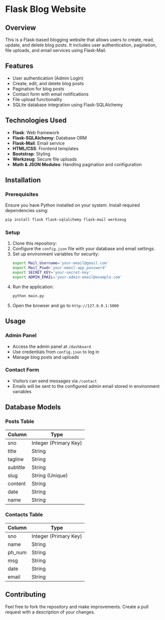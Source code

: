 # Flask Blog Website

## Overview
This is a Flask-based blogging website that allows users to create, read, update, and delete blog posts. It includes user authentication, pagination, file uploads, and email services using Flask-Mail.

## Features
- User authentication (Admin Login)
- Create, edit, and delete blog posts
- Pagination for blog posts
- Contact form with email notifications
- File upload functionality
- SQLite database integration using Flask-SQLAlchemy

## Technologies Used
- **Flask**: Web framework
- **Flask-SQLAlchemy**: Database ORM
- **Flask-Mail**: Email service
- **HTML/CSS**: Frontend templates
- **Bootstrap**: Styling
- **Werkzeug**: Secure file uploads
- **Math & JSON Modules**: Handling pagination and configuration

## Installation
### Prerequisites
Ensure you have Python installed on your system. Install required dependencies using:
```sh
pip install flask flask-sqlalchemy flask-mail werkzeug
```

### Setup
1. Clone this repository:
2. Configure the `config.json` file with your database and email settings.
3. Set up environment variables for security:
   ```sh
   export Mail_Username='your-email@gmail.com'
   export Mail_Pswd='your-email-app_password'
   export SECRET_KEY='your-secret-key'
   export ADMIN_EMAIL='your-admin-email@example.com'
   ```
4. Run the application:
   ```sh
   python main.py
   ```
5. Open the browser and go to `http://127.0.0.1:5000`

## Usage
### Admin Panel
- Access the admin panel at `/dashboard`
- Use credentials from `config.json` to log in
- Manage blog posts and uploads

### Contact Form
- Visitors can send messages via `/contact`
- Emails will be sent to the configured admin email stored in environment variables

## Database Models
### **Posts Table**
| Column  | Type |
|---------|------|
| sno     | Integer (Primary Key) |
| title   | String |
| tagline | String |
| subtitle | String |
| slug    | String (Unique) |
| content | String |
| date    | String |
| name    | String |

### **Contacts Table**
| Column  | Type |
|---------|------|
| sno     | Integer (Primary Key) |
| name    | String |
| ph_num  | String |
| msg     | String |
| date    | String |
| email   | String |

## Contributing
Feel free to fork the repository and make improvements. Create a pull request with a description of your changes.

